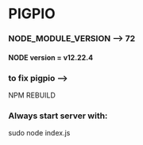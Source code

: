 # PIGPIO

### NODE_MODULE_VERSION --> 72

####  NODE version = v12.22.4

### to fix pigpio --> 

NPM REBUILD

### Always start server with: 

sudo node index.js
